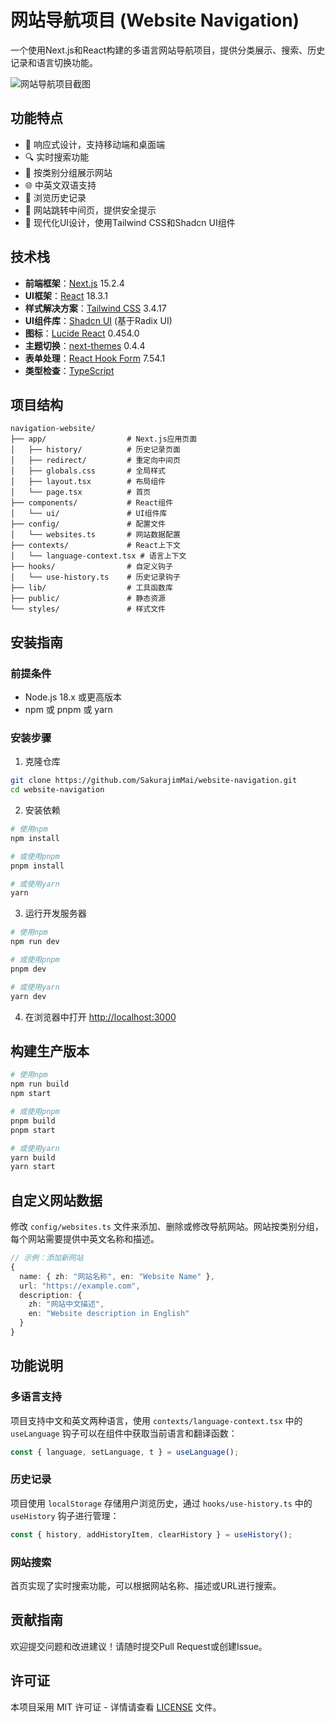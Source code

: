 # 网站导航项目 (Website Navigation)

一个使用Next.js和React构建的多语言网站导航项目，提供分类展示、搜索、历史记录和语言切换功能。

![网站导航项目截图](https://via.placeholder.com/800x400?text=网站导航项目截图)

## 功能特点

- 📱 响应式设计，支持移动端和桌面端
- 🔍 实时搜索功能
- 📂 按类别分组展示网站
- 🌐 中英文双语支持
- 📜 浏览历史记录
- 🔄 网站跳转中间页，提供安全提示
- 🎨 现代化UI设计，使用Tailwind CSS和Shadcn UI组件

## 技术栈

- **前端框架**：[Next.js](https://nextjs.org/) 15.2.4
- **UI框架**：[React](https://reactjs.org/) 18.3.1
- **样式解决方案**：[Tailwind CSS](https://tailwindcss.com/) 3.4.17
- **UI组件库**：[Shadcn UI](https://ui.shadcn.com/) (基于Radix UI)
- **图标**：[Lucide React](https://lucide.dev/) 0.454.0
- **主题切换**：[next-themes](https://github.com/pacocoursey/next-themes) 0.4.4
- **表单处理**：[React Hook Form](https://react-hook-form.com/) 7.54.1
- **类型检查**：[TypeScript](https://www.typescriptlang.org/)

## 项目结构

```
navigation-website/
├── app/                  # Next.js应用页面
│   ├── history/          # 历史记录页面
│   ├── redirect/         # 重定向中间页
│   ├── globals.css       # 全局样式
│   ├── layout.tsx        # 布局组件
│   └── page.tsx          # 首页
├── components/           # React组件
│   └── ui/               # UI组件库
├── config/               # 配置文件
│   └── websites.ts       # 网站数据配置
├── contexts/             # React上下文
│   └── language-context.tsx # 语言上下文
├── hooks/                # 自定义钩子
│   └── use-history.ts    # 历史记录钩子
├── lib/                  # 工具函数库
├── public/               # 静态资源
└── styles/               # 样式文件
```

## 安装指南

### 前提条件

- Node.js 18.x 或更高版本
- npm 或 pnpm 或 yarn

### 安装步骤

1. 克隆仓库

```bash
git clone https://github.com/SakurajimMai/website-navigation.git
cd website-navigation
```

2. 安装依赖

```bash
# 使用npm
npm install

# 或使用pnpm
pnpm install

# 或使用yarn
yarn
```

3. 运行开发服务器

```bash
# 使用npm
npm run dev

# 或使用pnpm
pnpm dev

# 或使用yarn
yarn dev
```

4. 在浏览器中打开 [http://localhost:3000](http://localhost:3000)

## 构建生产版本

```bash
# 使用npm
npm run build
npm start

# 或使用pnpm
pnpm build
pnpm start

# 或使用yarn
yarn build
yarn start
```

## 自定义网站数据

修改 `config/websites.ts` 文件来添加、删除或修改导航网站。网站按类别分组，每个网站需要提供中英文名称和描述。

```typescript
// 示例：添加新网站
{
  name: { zh: "网站名称", en: "Website Name" },
  url: "https://example.com",
  description: { 
    zh: "网站中文描述", 
    en: "Website description in English" 
  }
}
```

## 功能说明

### 多语言支持

项目支持中文和英文两种语言，使用 `contexts/language-context.tsx` 中的 `useLanguage` 钩子可以在组件中获取当前语言和翻译函数：

```typescript
const { language, setLanguage, t } = useLanguage();
```

### 历史记录

项目使用 `localStorage` 存储用户浏览历史，通过 `hooks/use-history.ts` 中的 `useHistory` 钩子进行管理：

```typescript
const { history, addHistoryItem, clearHistory } = useHistory();
```

### 网站搜索

首页实现了实时搜索功能，可以根据网站名称、描述或URL进行搜索。

## 贡献指南

欢迎提交问题和改进建议！请随时提交Pull Request或创建Issue。

## 许可证

本项目采用 MIT 许可证 - 详情请查看 [LICENSE](LICENSE) 文件。